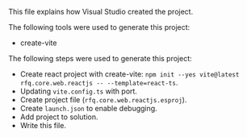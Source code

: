 This file explains how Visual Studio created the project.

The following tools were used to generate this project:
- create-vite

The following steps were used to generate this project:
- Create react project with create-vite: `npm init --yes vite@latest rfq.core.web.reactjs -- --template=react-ts`.
- Updating `vite.config.ts` with port.
- Create project file (`rfq.core.web.reactjs.esproj`).
- Create `launch.json` to enable debugging.
- Add project to solution.
- Write this file.
